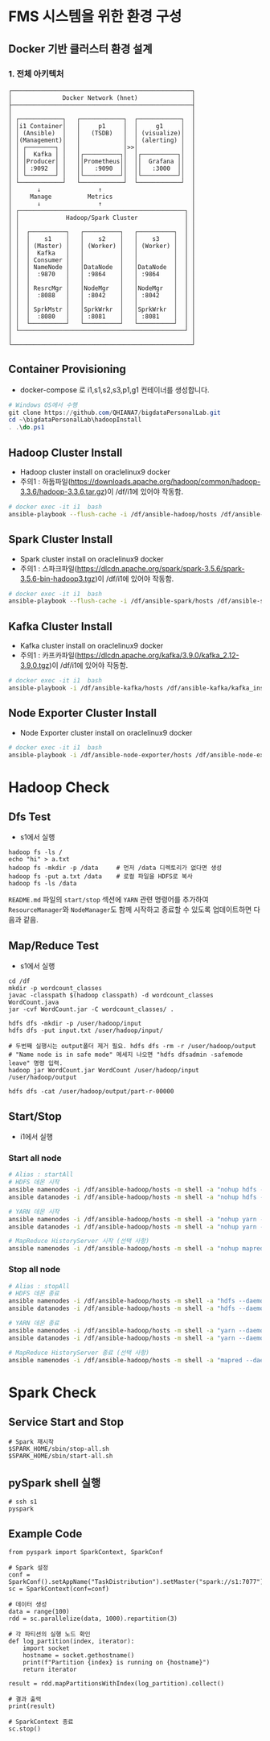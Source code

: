 # FMS 시스템을 위한 환경 구성
## Docker 기반 클러스터 환경 설계
### 1. 전체 아키텍처
```
┌──────────────────────────────────────────────────┐
│              Docker Network (hnet)               │
├──────────────────────────────────────────────────┤
│                                                  │
│ ┌────────────┐   ┌────────────┐  ┌────────────┐  │
│ │i1 Container│   │     p1     │  │     g1     │  │
│ │ (Ansible)  │   │   (TSDB)   │  │ (visualize)│  │
│ │(Management)│   │            │  │ (alerting) │  │
│ │ ┌────────┐ │   │            │>>│            │  │
│ │ │  Kafka │ │   │┌──────────┐│  │┌──────────┐│  │
│ │ │Producer│ │   ││Prometheus││  ││  Grafana ││  │
│ │ │ :9092  │ │   ││   :9090  ││  ││   :3000  ││  │
│ │ └────────┘ │   │└──────────┘│  │└──────────┘│  │
│ └────────────┘   └────────────┘  └────────────┘  │
│       ↓                ↑                         │
│     Manage          Metrics                      │
│       ↓                ↑                         │
│ ┌──────────────────────────────────────────────┐ │
│ │             Hadoop/Spark Cluster             │ │
│ │                                              │ │
│ │  ┌──────────┐   ┌──────────┐   ┌──────────┐  │ │
│ │  │    s1    │   │    s2    │   │    s3    │  │ │
│ │  │ (Master) │   │ (Worker) │   │ (Worker) │  │ │
│ │  │  Kafka   │   │          │   │          │  │ │
│ │  │ Consumer │   │          │   │          │  │ │
│ │  │ NameNode │   │DataNode  │   │DataNode  │  │ │
│ │  │  :9870   │   │ :9864    │   │ :9864    │  │ │
│ │  │          │   │          │   │          │  │ │
│ │  │ ResrcMgr │   │NodeMgr   │   │NodeMgr   │  │ │
│ │  │  :8088   │   │ :8042    │   │ :8042    │  │ │
│ │  │          │   │          │   │          │  │ │
│ │  │ SprkMstr │   │SprkWrkr  │   │SprkWrkr  │  │ │
│ │  │  :8080   │   │ :8081    │   │ :8081    │  │ │
│ │  └──────────┘   └──────────┘   └──────────┘  │ │
│ └──────────────────────────────────────────────┘ │
│                                                  │
└──────────────────────────────────────────────────┘
``` 

## Container Provisioning
* docker-compose 로 i1,s1,s2,s3,p1,g1 컨테이너를 생성합니다. 
```powershell
# Windows OS에서 수행
git clone https://github.com/QHIANA7/bigdataPersonalLab.git
cd ~\bigdataPersonalLab\hadoopInstall
. .\do.ps1
```

## Hadoop Cluster Install
* Hadoop cluster install on oraclelinux9 docker
* 주의1 : 하둡파일(https://downloads.apache.org/hadoop/common/hadoop-3.3.6/hadoop-3.3.6.tar.gz)이 /df/i1에 있어야 작동함.
```bash
# docker exec -it i1  bash
ansible-playbook --flush-cache -i /df/ansible-hadoop/hosts /df/ansible-hadoop/hadoop_install.yml
```

## Spark Cluster Install
* Spark cluster install on oraclelinux9 docker
* 주의1 : 스파크파일(https://dlcdn.apache.org/spark/spark-3.5.6/spark-3.5.6-bin-hadoop3.tgz)이 /df/i1에 있어야 작동함.
```bash
# docker exec -it i1  bash
ansible-playbook --flush-cache -i /df/ansible-spark/hosts /df/ansible-spark/spark_install.yml -e ansible_python_interpreter=/usr/bin/python3.12
```

## Kafka Cluster Install
* Kafka cluster install on oraclelinux9 docker
* 주의1 : 카프카파일(https://dlcdn.apache.org/kafka/3.9.0/kafka_2.12-3.9.0.tgz)이 /df/i1에 있어야 작동함.
```bash
# docker exec -it i1  bash
ansible-playbook -i /df/ansible-kafka/hosts /df/ansible-kafka/kafka_install.yml -e ansible_python_interpreter=/usr/bin/python3.12
```

## Node Exporter Cluster Install
* Node Exporter cluster install on oraclelinux9 docker
```bash
# docker exec -it i1  bash
ansible-playbook -i /df/ansible-node-exporter/hosts /df/ansible-node-exporter/node_exporter_install.yml
```

# Hadoop Check

## Dfs Test
* s1에서 실행
```
hadoop fs -ls /
echo "hi" > a.txt
hadoop fs -mkdir -p /data     # 먼저 /data 디렉토리가 없다면 생성
hadoop fs -put a.txt /data    # 로컬 파일을 HDFS로 복사
hadoop fs -ls /data
```


`README.md` 파일의 `start/stop` 섹션에 `YARN` 관련 명령어를 추가하여 `ResourceManager`와 `NodeManager`도 함께 시작하고 종료할 수 있도록 업데이트하면 다음과 같음.

## Map/Reduce Test
* s1에서 실행
```
cd /df
mkdir -p wordcount_classes
javac -classpath $(hadoop classpath) -d wordcount_classes WordCount.java
jar -cvf WordCount.jar -C wordcount_classes/ .

hdfs dfs -mkdir -p /user/hadoop/input
hdfs dfs -put input.txt /user/hadoop/input/

# 두번째 실행시는 output폴더 제거 필요. hdfs dfs -rm -r /user/hadoop/output
# "Name node is in safe mode" 메세지 나오면 "hdfs dfsadmin -safemode leave" 명령 입력.
hadoop jar WordCount.jar WordCount /user/hadoop/input /user/hadoop/output

hdfs dfs -cat /user/hadoop/output/part-r-00000
```

## Start/Stop
* i1에서 실행
### Start all node
```bash
# Alias : startAll
# HDFS 데몬 시작
ansible namenodes -i /df/ansible-hadoop/hosts -m shell -a "nohup hdfs --daemon start namenode &" -u root
ansible datanodes -i /df/ansible-hadoop/hosts -m shell -a "nohup hdfs --daemon start datanode &" -u root

# YARN 데몬 시작
ansible namenodes -i /df/ansible-hadoop/hosts -m shell -a "nohup yarn --daemon start resourcemanager &" -u root
ansible datanodes -i /df/ansible-hadoop/hosts -m shell -a "nohup yarn --daemon start nodemanager &" -u root

# MapReduce HistoryServer 시작 (선택 사항)
ansible namenodes -i /df/ansible-hadoop/hosts -m shell -a "nohup mapred --daemon start historyserver &" -u root
```

### Stop all node
```bash
# Alias : stopAll
# HDFS 데몬 종료
ansible namenodes -i /df/ansible-hadoop/hosts -m shell -a "hdfs --daemon stop namenode" -u root
ansible datanodes -i /df/ansible-hadoop/hosts -m shell -a "hdfs --daemon stop datanode" -u root

# YARN 데몬 종료
ansible namenodes -i /df/ansible-hadoop/hosts -m shell -a "yarn --daemon stop resourcemanager" -u root
ansible datanodes -i /df/ansible-hadoop/hosts -m shell -a "yarn --daemon stop nodemanager" -u root

# MapReduce HistoryServer 종료 (선택 사항)
ansible namenodes -i /df/ansible-hadoop/hosts -m shell -a "mapred --daemon stop historyserver" -u root
```





# Spark Check
## Service Start and Stop
```
# Spark 재시작
$SPARK_HOME/sbin/stop-all.sh
$SPARK_HOME/sbin/start-all.sh
```

## pySpark shell 실행 
```
# ssh s1
pyspark
```

## Example Code 
```
from pyspark import SparkContext, SparkConf

# Spark 설정
conf = SparkConf().setAppName("TaskDistribution").setMaster("spark://s1:7077")
sc = SparkContext(conf=conf)

# 데이터 생성
data = range(100)
rdd = sc.parallelize(data, 1000).repartition(3)

# 각 파티션의 실행 노드 확인
def log_partition(index, iterator):
    import socket
    hostname = socket.gethostname()
    print(f"Partition {index} is running on {hostname}")
    return iterator

result = rdd.mapPartitionsWithIndex(log_partition).collect()

# 결과 출력
print(result)

# SparkContext 종료
sc.stop()

```
